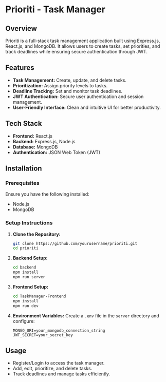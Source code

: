# Prioriti - Task Manager

## Overview
Prioriti is a full-stack task management application built using Express.js, React.js, and MongoDB. It allows users to create tasks, set priorities, and track deadlines while ensuring secure authentication through JWT.

## Features
- **Task Management:** Create, update, and delete tasks.
- **Prioritization:** Assign priority levels to tasks.
- **Deadline Tracking:** Set and monitor task deadlines.
- **JWT Authentication:** Secure user authentication and session management.
- **User-Friendly Interface:** Clean and intuitive UI for better productivity.

## Tech Stack
- **Frontend:** React.js
- **Backend:** Express.js, Node.js
- **Database:** MongoDB
- **Authentication:** JSON Web Token (JWT)

## Installation

### Prerequisites
Ensure you have the following installed:
- Node.js
- MongoDB

### Setup Instructions
1. **Clone the Repository:**
   ```sh
   git clone https://github.com/yourusername/prioriti.git
   cd prioriti
   ```

2. **Backend Setup:**
   ```sh
   cd backend
   npm install
   npm run server
   ```

3. **Frontend Setup:**
   ```sh
   cd TaskManager-Frontend
   npm install
   npm run dev
   ```

4. **Environment Variables:**
   Create a `.env` file in the `server` directory and configure:
   ```env
   MONGO_URI=your_mongodb_connection_string
   JWT_SECRET=your_secret_key
   ```

## Usage
- Register/Login to access the task manager.
- Add, edit, prioritize, and delete tasks.
- Track deadlines and manage tasks efficiently.

